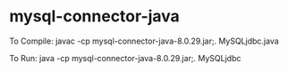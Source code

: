 # mysql-connector-java

To Compile:
javac -cp mysql-connector-java-8.0.29.jar;. MySQLjdbc.java

To Run:
java -cp mysql-connector-java-8.0.29.jar;. MySQLjdbc
